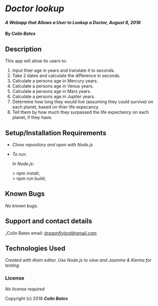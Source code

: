 # _Doctor lookup_

#### _A Webapp that Allows a User to Lookup a Doctor, August 8, 2018_

#### By _**Colin Bates**_

## Description

This app will allow its users to:

1) Input thier age in years and translate it to seconds.
2) Take 2 dates and calculate the difference in seconds.
3) Calculate a persons age in Mercury years.
4) Calculate a persons age in Venus years.
5) Calculate a persons age in Mars years.
6) Calculate a persons age in Jupiter years.
7) Determine how long they would live (assuming they could survive) on each planet, based on thier life expecancy.
8) Tell them by how much they surpassed the life expectancy on each planet, if they have.
## Setup/Installation Requirements

* _Clone repository and open with Node.js_
* _To run:_

  _In Node.js:_

  \> npm install;  
  \> npm run build;  


## Known Bugs

_No known bugs._

## Support and contact details

_Colin Bates email: dragonflylord@gmail.com

## Technologies Used

_Created with Atom editor.  Use Node.js to view and Jasmine & Karma for testing._

### License

*No license required*

Copyright (c) 2018 **_Colin Bates_**